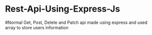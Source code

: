 # Rest-Api-Using-Express-Js
#Normal Get, Post, Delete and Patch api made using express and used array to store users information
